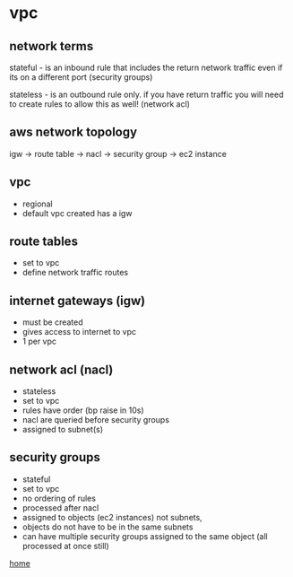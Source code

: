 # vpc
## network terms 
  
stateful - is an inbound rule that includes the return network traffic even if its on a different port (security groups)  
  
stateless - is an outbound rule only. if you have return traffic you will need to create rules to allow this as well! (network acl)
  
## aws network topology
igw -> route table -> nacl -> security group -> ec2 instance

## vpc
- regional 
- default vpc created has a igw
  
## route tables
- set to vpc
- define network traffic routes
  
## internet gateways (igw)
- must be created
- gives access to internet to vpc
- 1 per vpc 
  
## network acl (nacl)
- stateless
- set to vpc
- rules have order (bp raise in 10s)
- nacl are queried before security groups 
- assigned to subnet(s)
  
## security groups
- stateful
- set to vpc
- no ordering of rules
- processed after nacl
- assigned to objects (ec2 instances) not subnets, 
- objects do not have to be in the same subnets
- can have multiple security groups assigned to the same object (all processed at once still)
  
[home](../README.md)